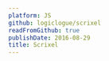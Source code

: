 ```yaml
---
platform: JS
github: logiclogue/scrixel
readFromGithub: true
publishDate: 2016-08-29
title: Scrixel
---
```

